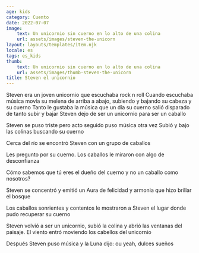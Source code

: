 ```yaml
---
age: kids
category: Cuento
date: 2022-07-07
image:
    text: Un unicornio sin cuerno en lo alto de una colina
    url: assets/images/steven-the-unicorn
layout: layouts/templates/item.njk
locale: es
tags: es_kids
thumb:
    text: Un unicornio sin cuerno en lo alto de una colina
    url: assets/images/thumb-steven-the-unicorn
title: Steven el unicornio
---
```



Steven era un joven unicornio que escuchaba rock n roll
Cuando escuchaba música movía su melena de arriba a abajo, subiendo y bajando su cabeza y su cuerno
Tanto le gustaba la música que un día su cuerno salió disparado de tanto subir y bajar
Steven dejo de ser un unicornio para ser un caballo

Steven se puso triste pero acto seguido puso música otra vez
Subió y bajo las colinas buscando su cuerno

Cerca del río se encontró Steven con un grupo de caballos

Les pregunto por su cuerno. Los caballos le miraron con algo de desconfianza

Cómo sabemos que tú eres el dueño del cuerno y no un caballo como nosotros?

Steven se concentró y emitió un Aura de felicidad y armonia que hizo brillar el bosque

Los caballos sonrientes y contentos le mostraron a Steven el lugar donde pudo recuperar su cuerno

Steven volvió a ser un unicornio, subió la colina y abrió las ventanas del paisaje. El viento entró moviendo los cabellos del unicornio

Después Steven puso música y la Luna dijo: ou yeah, dulces sueños
